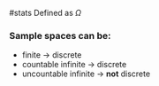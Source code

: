 #stats 
Defined as $\Omega$
### Sample spaces can be:
- finite                           $\rightarrow$ discrete
- countable infinite       $\rightarrow$ discrete
- uncountable infinite   $\rightarrow$ **not** discrete

